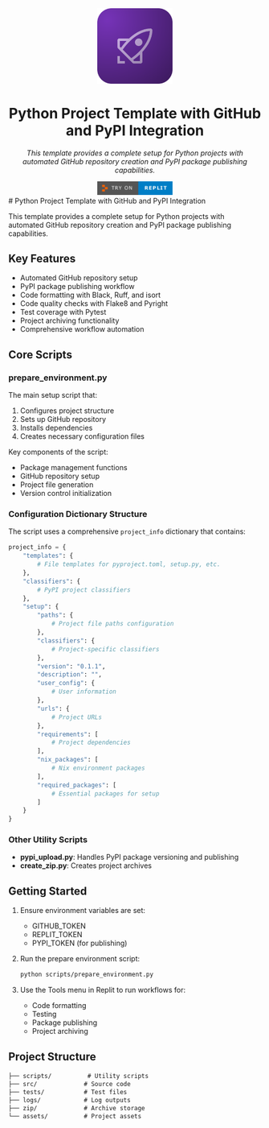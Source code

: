 <div align="center">
  <img src="https://github.com/kairos-xx/GitPyPi_3.12/raw/main/assets/icon_raster_new.png" alt="Replit Info API Logo" width="150"/>
  <h1>Python Project Template with GitHub and PyPI Integration</h1>
  <p><em>This template provides a complete setup for Python projects with automated GitHub repository creation and PyPI package publishing capabilities.</em></p>

  <a href="https://replit.com/@kairos/GitPyPi312">
    <img src="https://github.com/kairos-xx/GitPyPi_3.12/raw/main/assets/replit.png" alt="Try it on Replit" width="150"/>
  </a>
</div>
# Python Project Template with GitHub and PyPI Integration

This template provides a complete setup for Python projects with automated GitHub repository creation and PyPI package publishing capabilities.

## Key Features

- Automated GitHub repository setup
- PyPI package publishing workflow
- Code formatting with Black, Ruff, and isort
- Code quality checks with Flake8 and Pyright
- Test coverage with Pytest
- Project archiving functionality
- Comprehensive workflow automation

## Core Scripts

### prepare_environment.py

The main setup script that:
1. Configures project structure
2. Sets up GitHub repository
3. Installs dependencies
4. Creates necessary configuration files

Key components of the script:
- Package management functions
- GitHub repository setup
- Project file generation
- Version control initialization

### Configuration Dictionary Structure

The script uses a comprehensive `project_info` dictionary that contains:

```python
project_info = {
    "templates": {
        # File templates for pyproject.toml, setup.py, etc.
    },
    "classifiers": {
        # PyPI project classifiers
    },
    "setup": {
        "paths": {
            # Project file paths configuration
        },
        "classifiers": {
            # Project-specific classifiers
        },
        "version": "0.1.1",
        "description": "",
        "user_config": {
            # User information
        },
        "urls": {
            # Project URLs
        },
        "requirements": [
            # Project dependencies
        ],
        "nix_packages": [
            # Nix environment packages
        ],
        "required_packages": [
            # Essential packages for setup
        ]
    }
}
```

### Other Utility Scripts

- **pypi_upload.py**: Handles PyPI package versioning and publishing
- **create_zip.py**: Creates project archives

## Getting Started

1. Ensure environment variables are set:
   - GITHUB_TOKEN
   - REPLIT_TOKEN
   - PYPI_TOKEN (for publishing)

2. Run the prepare environment script:
   ```bash
   python scripts/prepare_environment.py
   ```

3. Use the Tools menu in Replit to run workflows for:
   - Code formatting
   - Testing
   - Package publishing
   - Project archiving

## Project Structure

```
├── scripts/          # Utility scripts
├── src/             # Source code
├── tests/           # Test files
├── logs/            # Log outputs
├── zip/             # Archive storage
└── assets/          # Project assets
```
